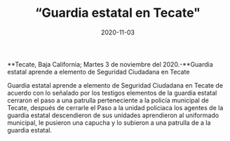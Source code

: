 ﻿---
layout: blog
title:  “Guardia estatal en Tecate"
date:   2020-11-03  
categories: tecate
permalink: /:categories/:title:output_ext
image: img/cnr/guardoa-estata-en-tecate.jpg
autor: 
---


**Tecate, Baja California;  Martes 3 de noviembre del 2020.-**Guardia estatal aprende a elemento de Seguridad Ciudadana en Tecate


Guardia estatal aprende a elemento de Seguridad Ciudadana en Tecate 
de acuerdo con lo señalado por los testigos elementos de la guardia estatal cerraron el paso a una patrulla perteneciente a la policía municipal de Tecate, después de cerrarle el Paso a la unidad policiaca los agentes de la guardia estatal descendieron de sus unidades aprendieron al uniformado municipal, le pusieron una capucha y lo subieron a una patrulla de a la guardia estatal.

